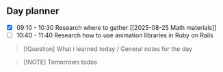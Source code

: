 ## Day planner

- [x] 09:10 - 10:30 Research where to  gather [[2025-08-25 Math materials]]
- [ ] 10:40 - 11:40 Research how to use animation libraries in Ruby on Rails

> [!Question] What i learned today / General notes for the day



> [!NOTE] Tomorrows todos
